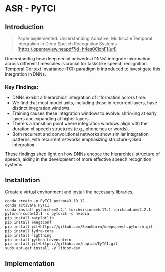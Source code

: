 # ASR - PyTCI
<hline>

## Introduction
<hline>

> Paper implemented: Understanding Adaptive, Multiscale Temporal Integration In Deep Speech Recognition Systems [https://openreview.net/pdf?id=h4es0CIohF](url)

Understanding how deep neural networks (DNNs) integrate information across different timescales is crucial for tasks like speech recognition. Temporal Context Invariance (TCI) paradigm is introduced to investigate this integration in DNNs.

### Key Findings:

* DNNs exhibit a hierarchical integration of information across time.
* We find that most model units, including those in recurrent layers, have distinct integration windows.
* Training causes these integration windows to evolve: shrinking at early layers and expanding at higher layers.
* There's a transition point where integration windows align with the duration of speech structures (e.g., phonemes or words).
* Both recurrent and convolutional networks show similar integration patterns, with recurrent networks emphasizing structure-yoked integration.

These findings shed light on how DNNs encode the hierarchical structure of speech, aiding in the development of more effective speech recognition systems.

## Installation
<hline>
Create a virtual environment and install the necessary libraries.
  
```
conda create -n PyTCI python=3.10.12
conda activate PyTCI
conda install pytorch==2.2.1 torchvision==0.17.1 torchaudio==2.2.1 pytorch-cuda=12.1 -c pytorch -c nvidia
pip install matplotlib
pip install omegaconf
pip install git+https://github.com/SeanNaren/deepspeech.pytorch.git
pip install hydra-core
pip install lightning
pip install python-Levenshtein
pip install git+https://github.com/naplab/PyTCI.git
sudo apt-get install -y libsox-dev
```








## Implementation
<hline>


